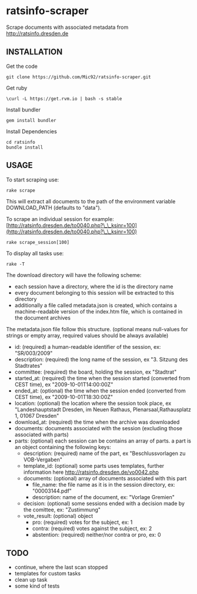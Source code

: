 ratsinfo-scraper
================

Scrape documents with associated metadata from http://ratsinfo.dresden.de

INSTALLATION
------------

Get the code

    git clone https://github.com/Mic92/ratsinfo-scraper.git

Get ruby

    \curl -L https://get.rvm.io | bash -s stable

Install bundler

    gem install bundler

Install Dependencies

    cd ratsinfo
    bundle install

USAGE
-----

To start scraping use:

    rake scrape

This will extract all documents to the path of the environment variable DOWNLOAD_PATH (defaults
to "data").

To scrape an individual session for example: [http://ratsinfo.dresden.de/to0040.php?\_\_ksinr=100](http://ratsinfo.dresden.de/to0040.php?\_\_ksinr=100)

    rake scrape_session[100]

To display all tasks use:

    rake -T

The download directory will have the following scheme:

- each session have a directory, where the id is the directory name
- every document belonging to this session will be extracted to this directory
- additionally a file called metadata.json is created, which contains a
  machine-readable version of the index.htm file, which is contained in the
  document archives

The metadata.json file follow this structure. (optional means null-values
for strings or empty array, required values should be always available)

- id: (required) a human-readable identifier of the session, ex: "SR/003/2009"
- description: (required) the long name of the session, ex "3. Sitzung des Stadtrates"
- committee: (required) the board, holding the session, ex "Stadtrat"
- started_at: (required) the time when the session started (converted from CEST time), ex "2009-10-01T14:00:00Z"
- ended_at: (optional) the time when the session ended (converted from CEST time), ex "2009-10-01T18:30:00Z"
- location: (optional) the location where the session took place, ex "Landeshauptstadt Dresden,  im Neuen Rathaus, Plenarsaal,Rathausplatz 1, 01067 Dresden"
- download_at: (required) the time when the archive was downloaded
- documents: documents associated with the session (excluding those associated
  with parts)
- parts: (optional) each session can be contains an array of parts.
  a part is an object containing the following keys:
  - description: (required) name of the part, ex "Beschlussvorlagen zu VOB-Vergaben"
  - template_id: (optional) some parts uses templates, further information here http://ratsinfo.dresden.de/vo0042.php
  - documents: (optional) array of documents associated with this part
     - file_name: the file name as it is in the session directory, ex: "00003144.pdf"
     - description: name of the document, ex: "Vorlage Gremien"
  - decision: (optional) some sessions ended with a decision made by the comittee, ex: "Zustimmung"
  - vote_result: (optional) object
     - pro: (required) votes for the subject, ex: 1
     - contra: (required) votes against the subject, ex: 2
     - abstention: (required) neither/nor contra or pro, ex: 0

TODO
----

- continue, where the last scan stopped
- templates for custom tasks
- clean up task
- some kind of tests
